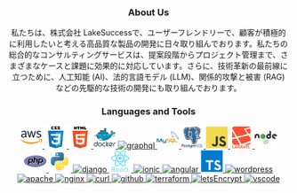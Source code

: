 <h3 align="center">About Us</h3>
  <p align="center">
    私たちは、株式会社 LakeSuccessで、ユーザーフレンドリーで、顧客が積極的に利用したいと考える高品質な製品の開発に日々取り組んでおります。私たちの総合的なコンサルティングサービスは、提案段階からプロジェクト管理まで、さまざまなケースと課題に効果的に対応しています。さらに、技術革新の最前線に立つために、人工知能 (AI)、法的言語モデル (LLM)、関係的攻撃と被害 (RAG) などの先駆的な技術の開発にも取り組んでおります。
  </p>

<h3 align="center">Languages and Tools</h3>
<p align="center">
  <a href="https://aws.amazon.com" target="_blank" rel="noreferrer">
    <img
      src="https://raw.githubusercontent.com/devicons/devicon/master/icons/amazonwebservices/amazonwebservices-original-wordmark.svg"
      alt="aws"
      width="40"
      height="40"
    />
  </a>
  <a href="https://www.w3schools.com/css/" target="_blank" rel="noreferrer">
    <img
      src="https://raw.githubusercontent.com/devicons/devicon/master/icons/css3/css3-original-wordmark.svg"
      alt="css3"
      width="40"
      height="40"
    />
  </a>
  <a href="https://www.w3.org/html/" target="_blank" rel="noreferrer">
    <img
      src="https://raw.githubusercontent.com/devicons/devicon/master/icons/html5/html5-original-wordmark.svg"
      alt="html5"
      width="40"
      height="40"
    />
  </a>
  <a href="https://www.docker.com/" target="_blank" rel="noreferrer">
    <img
      src="https://raw.githubusercontent.com/devicons/devicon/master/icons/docker/docker-original-wordmark.svg"
      alt="docker"
      width="40"
      height="40"
    />
  </a>
  <a href="https://graphql.org" target="_blank" rel="noreferrer">
    <img
      src="https://www.vectorlogo.zone/logos/graphql/graphql-icon.svg"
      alt="graphql"
      width="40"
      height="40"
    />
  </a>
  <a href="https://www.mysql.com/" target="_blank" rel="noreferrer">
    <img
      src="https://raw.githubusercontent.com/devicons/devicon/master/icons/mysql/mysql-original-wordmark.svg"
      alt="mysql"
      width="40"
      height="40"
    />
  </a>
  <a href="https://www.postgresql.org" target="_blank" rel="noreferrer">
    <img
      src="https://raw.githubusercontent.com/devicons/devicon/master/icons/postgresql/postgresql-original-wordmark.svg"
      alt="postgresql"
      width="40"
      height="40"
    />
  </a>
  <a
    href="https://developer.mozilla.org/en-US/docs/Web/JavaScript"
    target="_blank"
    rel="noreferrer"
  >
    <img
      src="https://raw.githubusercontent.com/devicons/devicon/master/icons/javascript/javascript-original.svg"
      alt="javascript"
      width="40"
      height="40"
    />
  </a>
  <a href="https://laravel.com/" target="_blank" rel="noreferrer">
    <img
      src="https://raw.githubusercontent.com/devicons/devicon/master/icons/laravel/laravel-plain-wordmark.svg"
      alt="laravel"
      width="40"
      height="40"
    />
  </a>
  <a href="https://nodejs.org" target="_blank" rel="noreferrer">
    <img
      src="https://raw.githubusercontent.com/devicons/devicon/master/icons/nodejs/nodejs-original-wordmark.svg"
      alt="nodejs"
      width="40"
      height="40"
    />
  </a>
  <a href="https://www.php.net" target="_blank" rel="noreferrer">
    <img
      src="https://raw.githubusercontent.com/devicons/devicon/master/icons/php/php-original.svg"
      alt="php"
      width="40"
      height="40"
    />
  </a>
  <a href="https://www.python.org" target="_blank" rel="noreferrer">
    <img
      src="https://raw.githubusercontent.com/devicons/devicon/master/icons/python/python-original.svg"
      alt="python"
      width="40"
      height="40"
    />
  </a>
  <a href="https://www.djangoproject.com/" target="_blank" rel="noreferrer">
    <img
      src="https://www.vectorlogo.zone/logos/djangoproject/djangoproject-icon.svg"
      alt="django"
      width="40"
      height="40"
    />
  </a>
  <a href="https://reactjs.org/" target="_blank" rel="noreferrer">
    <img
      src="https://raw.githubusercontent.com/devicons/devicon/master/icons/react/react-original-wordmark.svg"
      alt="react"
      width="40"
      height="40"
    />
  </a>
  <a href="https://ionicframework.com/" target="_blank" rel="noreferrer">
    <img
      src="https://www.vectorlogo.zone/logos/ionicframework/ionicframework-icon.svg"
      alt="ionic"
      width="40"
      height="40"
    />
  </a>
  <a href="https://angular.io/" target="_blank" rel="noreferrer">
    <img
      src="https://www.vectorlogo.zone/logos/angular/angular-icon.svg"
      alt="angular"
      width="40"
      height="40"
    />
  </a>
  <a href="https://www.typescriptlang.org/" target="_blank" rel="noreferrer">
    <img
      src="https://raw.githubusercontent.com/devicons/devicon/master/icons/typescript/typescript-original.svg"
      alt="typescript"
      width="40"
      height="40"
    />
  </a>
  <a href="https://wordpress.com/" target="_blank" rel="noreferrer">
    <img
      src="https://www.vectorlogo.zone/logos/wordpress/wordpress-icon.svg"
      alt="wordpress"
      width="40"
      height="40"
    />
  </a>
  <a href="https://httpd.apache.org/" target="_blank" rel="noreferrer">
    <img
      src="https://www.vectorlogo.zone/logos/apache/apache-icon.svg"
      alt="apache"
      width="40"
      height="40"
    />
  </a>
  <a href="https://www.nginx.com/" target="_blank" rel="noreferrer">
    <img
      src="https://www.vectorlogo.zone/logos/nginx/nginx-icon.svg"
      alt="nginx"
      width="40"
      height="40"
    />
  </a>
  <a href="https://curl.se/" target="_blank" rel="noreferrer">
    <img
      src="https://www.vectorlogo.zone/logos/curl_haxx/curl_haxx-icon.svg"
      alt="curl"
      width="40"
      height="40"
    />
  </a>
  <a href="https://github.com" target="_blank" rel="noreferrer">
    <img
      src="https://www.vectorlogo.zone/logos/github/github-icon.svg"
      alt="github"
      width="40"
      height="40"
    />
  </a>
  <a href="https://www.terraform.io/" target="_blank" rel="noreferrer">
    <img
      src="https://www.vectorlogo.zone/logos/terraformio/terraformio-icon.svg"
      alt="terraform"
      width="40"
      height="40"
    />
  </a>
  <a href="https://letsencrypt.org/" target="_blank" rel="noreferrer">
    <img
      src="https://www.vectorlogo.zone/logos/letsencrypt/letsencrypt-icon.svg"
      alt="letsEncrypt"
      width="40"
      height="40"
    />
  </a>
  <a href="https://letsencrypt.org/" target="_blank" rel="noreferrer">
    <img
      src="https://skillicons.dev/icons?i=vscode"
      alt="vscode"
      width="40"
      height="40"
    />
  </a>
</p>

<!--

**Here are some ideas to get you started:**

🙋‍♀️ A short introduction - what is your organization all about?
🌈 Contribution guidelines - how can the community get involved?
👩‍💻 Useful resources - where can the community find your docs? Is there anything else the community should know?
🍿 Fun facts - what does your team eat for breakfast?
🧙 Remember, you can do mighty things with the power of [Markdown](https://docs.github.com/github/writing-on-github/getting-started-with-writing-and-formatting-on-github/basic-writing-and-formatting-syntax)
-->
